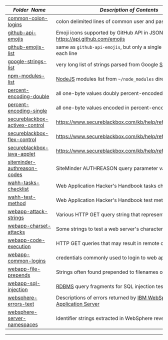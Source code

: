 |&nbsp;&nbsp;&nbsp;&nbsp;_Folder&nbsp;&nbsp;Name_&nbsp;&nbsp;&nbsp;&nbsp;| _Description of Contents_
|:----------------|--------------------------------------------------------------------------------------------------------------------------------------------------------
| [common-colon-logins](common-colon-logins) |  colon delimited lines of common user and pass combinations 
| [github-api-emojis](github-api-emojis) |  Emoji icons supported by GitHub API in JSON format <https://api.github.com/emojis> 
| [github-emojis-list](github-emojis-list) |  same as `github-api-emojis`, but only a single emoji names on each line 
| [google-strings-list](google-strings-list) |  very long list of strings parsed from Google [SERP's](https://wikipedia.org/wiki/Search_engine_results_page "Search Engine Results Pages") 
| [npm-modules-list](npm-modules-list) |  [NodeJS](https://nodejs.org) modules list from `~/node_modules` directory 
| [percent-encoding-double](percent-encoding-double) |  all one-byte values doubly percent-encoded 
| [percent-encoding-single](percent-encoding-single) |  all one-byte values encoded in percent-encoding style 
| [secureblackbox-activex-control](secureblackbox-activex-control) |  <https://www.secureblackbox.com/kb/help/ref_dc_activex.html> 
| [secureblackbox-flex-control](secureblackbox-flex-control) |  <https://www.secureblackbox.com/kb/help/ref_dc_flex.html> 
| [secureblackbox-java-applet](secureblackbox-java-applet) |  <https://www.secureblackbox.com/kb/help/ref_dc_java.html> 
| [siteminder-authreason-codes](siteminder-authreason-codes) |  SiteMinder AUTHREASON query parameter values.. 
| [wahh-tasks-checklist](wahh-tasks-checklist) |  Web Application Hacker's Handbook tasks checklist 
| [wahh-test-method](wahh-test-method) |  Web Application Hacker's Handbook test methodology 
| [webapp-attack-strings](webapp-attack-strings) |  Various HTTP GET query string that represent attacks 
| [webapp-charset-attacks](webapp-charset-attacks) |  Some strings to test a web server's character set setup 
| [webapp-code-execution](webapp-code-execution) |  HTTP GET queries that may result in remote code execution 
| [webapp-common-logins](webapp-common-logins) |  credentials commonly used to login to web applications 
| [webapp-file-prepends](webapp-file-prepends) |  Strings often found prepended to filenames on the web 
| [webapp-sql-injection](webapp-sql-injection) |  [RDBMS](https://wikipedia.org/wiki/Relational_database_management_system "Relational DataBase Management System") query fragments for SQL injection testing 
| [websphere-errors-text](websphere-errors-text) |  Descriptions of errors returned by [IBM WebSphere Application Server](https://ibm.com/cloud/websphere-application-platform) 
| [websphere-server-namespaces](websphere-server-namespaces) |  Identifier strings extracted in WebSphere reverse 

* * *

